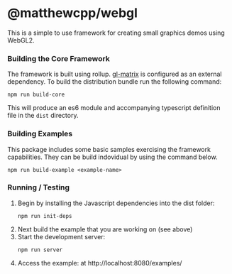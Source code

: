 # @matthewcpp/webgl

This is a simple to use framework for creating small graphics demos using WebGL2.

### Building the Core Framework
The framework is built using rollup.  [gl-matrix](https://github.com/toji/gl-matrix) is configured as an external dependency. 
To build the distribution bundle run the following command:
```shell
npm run build-core
```
This will produce an es6 module and accompanying typescript definition file in the `dist` directory.

### Building Examples

This package includes some basic samples exercising the framework capabilities.  They can be build indovidual by using the command below.
```shell
npm run build-example <example-name>
```

### Running / Testing

1. Begin by installing the Javascript dependencies into the dist folder:
    ```shell
    npm run init-deps
    ```
2. Next build the example that you are working on (see above)
3. Start the development server:
   ```shell
   npm run server
   ```
4. Access the example: at http://localhost:8080/examples/<ExampleName>

